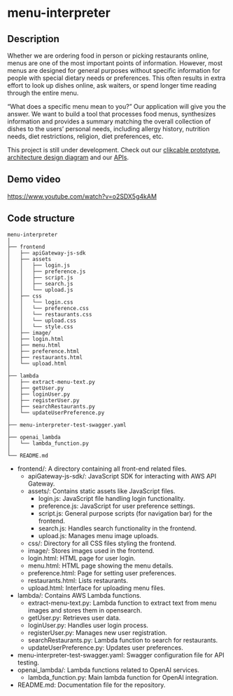 # menu-interpreter

## Description
Whether we are ordering food in person or picking restaurants online, menus are one of the most important points of information. However, most menus are designed for general purposes without specific information for people with special dietary needs or preferences. This often results in extra effort to look up dishes online, ask waiters, or spend longer time reading through the entire menu.

“What does a specific menu mean to you?” Our application will give you the answer. We want to build a tool that processes food menus, synthesizes information and provides a summary matching the overall collection of dishes to the users’ personal needs, including allergy history, nutrition needs, diet restrictions, religion, diet preferences, etc. 

This project is still under development. Check out our [clikcable prototype](https://www.figma.com/proto/xAeDwOrsWgZgg2KuNgx7E7/Menu-interpreter?type=design&node-id=3-9&t=CtS5OCRIeSJdXqBy-1&scaling=contain&page-id=0%3A1&starting-point-node-id=3%3A9&show-proto-sidebar=1&mode=design), [architecture design diagram](https://viewer.diagrams.net/?tags=%7B%7D&highlight=0000ff&edit=_blank&layers=1&nav=1&title=CloudComputing.drawio#Uhttps%3A%2F%2Fdrive.google.com%2Fuc%3Fid%3D1AbB7MkdI-gUoCcpGZ9RIoe2Lg8VSj7lm%26export%3Ddownload) and our [APIs](./api-swagger.yaml).

## Demo video
https://www.youtube.com/watch?v=o2SDX5g4kAM

## Code structure
```
menu-interpreter
│
├── frontend
│   ├── apiGateway-js-sdk
│   ├── assets
│   │   ├── login.js
│   │   ├── preference.js
│   │   ├── script.js
│   │   ├── search.js
│   │   └── upload.js
│   ├── css
│   │   └── login.css
│   │   └── preference.css
│   │   └── restaurants.css
│   │   └── upload.css
│   │   └── style.css
│   ├── image/
│   ├── login.html
│   ├── menu.html
│   ├── preference.html
│   ├── restaurants.html
│   └── upload.html
│
├── lambda
│   ├── extract-menu-text.py
│   ├── getUser.py
│   ├── loginUser.py
│   ├── registerUser.py
│   ├── searchRestaurants.py
│   └── updateUserPreference.py
│
├── menu-interpreter-test-swagger.yaml
│
├── openai_lambda
│   └── lambda_function.py
│
└── README.md
```

- frontend/: A directory containing all front-end related files.
    - apiGateway-js-sdk/: JavaScript SDK for interacting with AWS API Gateway.
    - assets/: Contains static assets like JavaScript files.
        - login.js: JavaScript file handling login functionality.
        - preference.js: JavaScript for user preference settings.
        - script.js: General purpose scripts (for navigation bar) for the frontend.
        - search.js: Handles search functionality in the frontend.
        - upload.js: Manages menu image uploads.
    - css/: Directory for all CSS files styling the frontend.
    - image/: Stores images used in the frontend.
    - login.html: HTML page for user login.
    - menu.html: HTML page showing the menu details.
    - preference.html: Page for setting user preferences.
    - restaurants.html: Lists restaurants.
    - upload.html: Interface for uploading menu files.
- lambda/: Contains AWS Lambda functions.
    - extract-menu-text.py: Lambda function to extract text from menu images and stores them in opensearch.
    - getUser.py: Retrieves user data.
    - loginUser.py: Handles user login process.
    - registerUser.py: Manages new user registration.
    - searchRestaurants.py: Lambda function to search for restaurants.
    - updateUserPreference.py: Updates user preferences.
- menu-interpreter-test-swagger.yaml: Swagger configuration file for API testing.
- openai_lambda/: Lambda functions related to OpenAI services.
    - lambda_function.py: Main lambda function for OpenAI integration.
- README.md: Documentation file for the repository.

